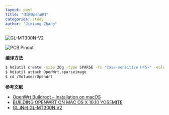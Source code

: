 ```yaml
---
layout: post
title: "体验OpenWRT"
categories: study
author: "Jixiang Zhang"
---
```


![GL-MT300N-V2](https://tvax1.sinaimg.cn/large/d494c514ly1gawfkic6ebj20vo0csmzq.jpg)

![PCB Pinout](https://tva4.sinaimg.cn/large/d494c514ly1gawfl7g2f0j22231ipdow.jpg)

**编译方法**

```bash
$ hdiutil create -size 20g -type SPARSE -fs "Case-sensitive HFS+" -volname OpenWrt OpenWrt.sparseimage
$ hdiutil attach OpenWrt.sparseimage
$ cd /Volumes/OpenWrt
```

**参考文献**

- [OpenWrt Buildroot – Installation on macOS](https://openwrt.org/docs/guide-developer/buildroot.exigence.macosx)
- [BUILDING OPENWRT ON MAC OS X 10.10 YOSEMITE](https://mehmetalierturk.com/2014/11/02/building-openwrt-on-mac-os-x-10-10-yosemite/)
- [GL.iNet GL-MT300N V2](https://openwrt.org/toh/gl.inet/gl.inet_gl-mt300n_v2)